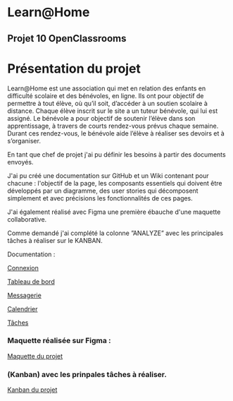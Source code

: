 # Learn@Home

## Projet 10 OpenClassrooms 

# Présentation du projet 
 
Learn@Home est une association qui met en relation des enfants en difficulté scolaire et des bénévoles, en ligne. Ils ont pour objectif de permettre à tout élève, où qu’il soit, d’accéder à un soutien scolaire à distance.
Chaque élève inscrit sur le site a un tuteur bénévole, qui lui est assigné. Le bénévole a pour objectif de soutenir l’élève dans son apprentissage, à travers de courts rendez-vous prévus chaque semaine. Durant ces rendez-vous, le bénévole aide l’élève à réaliser ses devoirs et à s’organiser. 

En tant que chef de projet j'ai pu définir les besoins à partir des documents envoyés.

J'ai pu créé une documentation sur GitHub et un Wiki contenant pour chacune :
l'objectif de la page, les composants essentiels qui doivent être développés par un diagramme, des user stories qui décomposent simplement et avec précisions les fonctionnalités de ces pages.

J'ai également réalisé avec Figma une première ébauche d'une maquette collaborative.

Comme demandé j'ai complété la colonne ”ANALYZE” avec les principales tâches à réaliser sur le KANBAN.

Documentation :

[Connexion](https://github.com/acapolungo/adriencapolungo_10_28012022/wiki/1_La-page-de-connexion)

[Tableau de bord](https://github.com/acapolungo/adriencapolungo_10_28012022/wiki/2_La-page-tableau-de-bord)

[Messagerie](https://github.com/acapolungo/adriencapolungo_10_28012022/wiki/3_La-page-de-messagerie)

[Calendrier](https://github.com/acapolungo/adriencapolungo_10_28012022/wiki/4_La-page-Calendrier)

[Tâches](https://github.com/acapolungo/adriencapolungo_10_28012022/wiki/5_La-page-des-T%C3%A2ches)

### Maquette réalisée sur Figma :
[Maquette du projet](https://www.figma.com/file/BjxFG9KC2XXp6HH26GoRf4/Learn%40home?node-id=0%3A1)

### (Kanban) avec les prinpales tâches à réaliser.
[Kanban du projet](https://github.com/acapolungo/adriencapolungo_10_28012022/projects/1)

